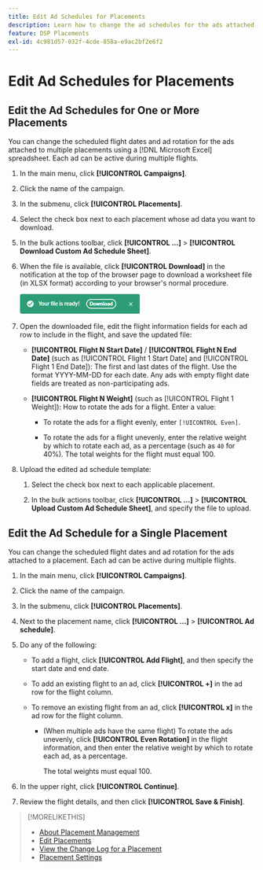 ```yaml
---
title: Edit Ad Schedules for Placements
description: Learn how to change the ad schedules for the ads attached to placements.
feature: DSP Placements
exl-id: 4c981d57-032f-4cde-858a-e9ac2bf2e6f2
---
```

# Edit Ad Schedules for Placements

## Edit the Ad Schedules for One or More Placements

You can change the scheduled flight dates and ad rotation for the ads attached to multiple placements using a [!DNL Microsoft Excel] spreadsheet. Each ad can be active during multiple flights.

1. In the main menu, click **[!UICONTROL Campaigns]**.

1. Click the name of the campaign.

1. In the submenu, click **[!UICONTROL Placements]**.

1. Select the check box next to each placement whose ad data you want to download.

1. In the bulk actions toolbar, click **[!UICONTROL ...]** > **[!UICONTROL Download Custom Ad Schedule Sheet]**.

1. When the file is available, click **[!UICONTROL Download]** in the notification at the top of the browser page to download a worksheet file (in XLSX format) according to your browser's normal procedure.

   ![Download Ready notification](/help/dsp/assets/download-ready.png "Download Ready notification")

1. Open the downloaded file, edit the flight information fields for each ad row to include in the flight, and save the updated file:

   * **[!UICONTROL Flight N Start Date]** / **[!UICONTROL Flight N End Date]** (such as [!UICONTROL Flight 1 Start Date] and [!UICONTROL Flight 1 End Date]): The first and last dates of the flight. Use the format YYYY-MM-DD for each date. Any ads with empty flight date fields are treated as non-participating ads.

   * **[!UICONTROL Flight N Weight]** (such as [!UICONTROL Flight 1 Weight]): How to rotate the ads for a flight. Enter a value:

     * To rotate the ads for a flight evenly, enter `[!UICONTROL Even]`.

     * To rotate the ads for a flight unevenly, enter the relative weight by which to rotate each ad, as a percentage (such as `40` for 40%). The total weights for the flight must equal 100.

1. Upload the edited ad schedule template:

   1. Select the check box next to each applicable placement.

   1. In the bulk actions toolbar, click **[!UICONTROL ...]** > **[!UICONTROL Upload Custom Ad Schedule Sheet]**, and specify the file to upload.

## Edit the Ad Schedule for a Single Placement

<!-- Some placements don't have this option. Clarify which placement types aren't eligible -- just simple ad serving placements (PG ones seem okay)? And anything else? -->

You can change the scheduled flight dates and ad rotation for the ads attached to a placement. Each ad can be active during multiple flights.

1. In the main menu, click **[!UICONTROL Campaigns]**.

1. Click the name of the campaign.

1. In the submenu, click **[!UICONTROL Placements]**.

1. Next to the placement name, click  **[!UICONTROL ...]** > **[!UICONTROL Ad schedule]**.

1. Do any of the following:

   * To add a flight, click **[!UICONTROL Add Flight]**, and then specify the start date and end date.

   * To add an existing flight to an ad, click **[!UICONTROL +]** in the ad row for the flight column.

   * To remove an existing flight from an ad, click **[!UICONTROL x]** in the ad row for the flight column.

      * (When multiple ads have the same flight) To rotate the ads unevenly, click **[!UICONTROL Even Rotation]** in the flight information, and then enter the relative weight by which to rotate each ad, as a percentage.

        The total weights must equal 100.

1. In the upper right, click **[!UICONTROL Continue]**.

1. Review the flight details, and then click **[!UICONTROL Save & Finish]**.

>[!MORELIKETHIS]
>
>* [About Placement Management](placement-about.md)
>* [Edit Placements](placement-edit.md)
>* [View the Change Log for a Placement](placement-change-log.md)
>* [Placement Settings](placement-settings.md)
